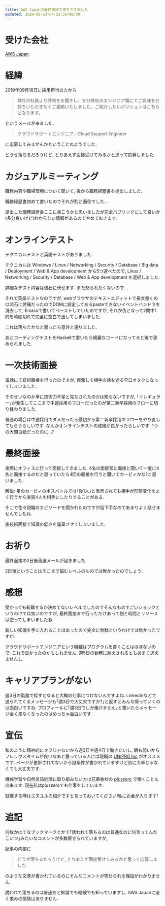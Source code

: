 ```yaml
---
title: AWS Japanの最終面接で落ちてきました
updated: 2020-05-23T04:52:36+09:00
---
```


# 受けた会社

[AWS Japan](https://aws.amazon.com/jp/careers/)

# 経緯

2019年09月18日に採用担当の方から

> 弊社の社員より評判をお聞きし、ぜひ弊社のエンジニア職にてご興味をお持ちいただきたくご連絡いたしました。ご紹介したいポジションはこちらとなります。

というメールが来ました.

> クラウドサポートエンジニア／Cloud Support Engineer

に応募してみませんかということのようでした.

どうせ落ちるだろうけど,
とりあえず面接受けてみるかと思って応募しました.

# カジュアルミーティング

職務内容や職場環境について聞いて,
後から職務経歴書を提出しました.

職務経歴書初めて書いたのでそれが割と面倒でした…

提出した職務経歴書ここに書こうかと思いましたが完全パブリックにして良いか(多分良いけど)わからない情報があるのでやめておきます.

# オンラインテスト

テクニカルテストと英語テストがありました.

テクニカルは
Windows / Linux / Networking / Security / Database / Big data / Deployment / Web & App development
から5つ選べたので,
Linux / Networking / Security / Database / Web & App development
を選択しました.

詳細なテスト内容は流石に伏せます.
また怒られたくないので…

それで英語テストなのですが,
webブラウザのテキストエディットで長文書くのは流石に苦痛だったのでDOMに設定してあるpasteできないイベントハンドラを消去して,
Emacsで書いてペーストしていたのですが,
それが仇となって2問中1問を時間切れで完全に空白で出してしまいました.

これは落ちたかなと思ったら意外と通りました.

あとコーディングテストをHaskellで書いたら綺麗なコードになってると後で褒められました.

# 一次技術面接

電話にて技術面接を行ったのですが,
興奮して相手の話を遮る早口オタクになってしまいました.

そのせいなのか単に技術力不足と見なされたのかは知らないですが,
｢イレギュラー｣が発生してここまで中途採用のフローだったのが第二新卒採用のフローに切り替わりました.

普通の場合は中途採用でダメだったら最初から第二新卒採用のフローをやり直してもらうらしいです.
なんかオンラインテストの成績が良かったらしいです.
1つの大問白紙だったのに…?

# 最終面接

実際にオフィスに行って面接してきました.
4名の面接官と面接と聞いて一度に4名と面接するのだと思っていたら4回の面接を行うと聞いてカービィかな?と思いました.

解説: 星のカービィのボスバトルでは｢後1人｣と表示されても相手が形態変化をよく行うから実質4人を相手にしたりすることがある.

そこで色々現職のエピソードを聞かれたのですが話下手なのであまりよく話せませんでしたね.

後技術面接で知識の低さを露呈させてしまいました.

# お祈り

最終面接の2日後落選メールが届きました.

2日後ということはそこまで悩むレベルのものでは無かったのでしょう.

# 感想

受かっても転職するか決めてないレベルでしたのでそんなものすごいショックというわけでは無いのですが,
最終面接まで行っただけあって割と時間とリソースは使ってしまいましたね.

新しい知識を手に入れることはあったので完全に無駄というわけでは無かったですが.

クラウドサポートエンジニアという職種はプログラムを書くことはほぼないので,
これで良かったのかもしれません.
週5日の勤務に耐えきれるともあまり思えませんし.

# キャリアプランがない

週3日の勤務で探すとなると大概の仕事につけないんですよね.
LinkedInなどで送られてくるメッセージも｢週3日で大丈夫ですか?｣と返すとみんな帰っていくのは面白いですね.
プロフィールに｢週3日でしか働けません｣と書いたらメッセージ全く来なくなったのはめっちゃ面白いです.

# 宣伝

私のように精神的にタフじゃないから週3日や週4日で働きたいし,
朝も弱いからフレックスタイムが良いなあと思っている人には現職の
[UNIPRO Inc](https://unipro.co.jp/)
がオススメです.
ページが更新されてないから謎条件が書かれていますけど別に大卒じゃなくても大丈夫です.

機械学習や自然言語処理に取り組みたい方は兄弟会社の
[pluszero](https://plus-zero.co.jp/)
で働くことも出来ます.
現在私はpluszeroでも仕事をしています.

就職する時はエヌユルの紹介ですと言っておいてください!私にお金が入ります!

# 追記

何故かはてなブックマークとかで｢誘われて落ちるのは普通なのに何言ってんだこいつ｣みたいなコメントが多数寄せられていますが,

記事の内部に

> どうせ落ちるだろうけど,
> とりあえず面接受けてみるかと思って応募しました.

のような文章が書かれているのにそんなコメントが寄せられる理由がわかりません.

誘われて落ちるのは普通だと知識でも経験でも知っていますし,
AWS Japanに全く恨みの感情はありません.
